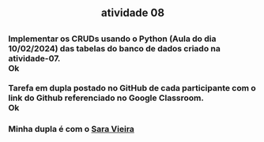 <h2 align="center">atividade 08<h2>

<h3>Implementar os CRUDs usando o Python (Aula do dia 10/02/2024) das tabelas do banco de dados criado na atividade-07.<br>
Ok<br>
<br>
Tarefa em dupla postado no GitHub de cada participante com o link do Github referenciado no Google Classroom.<br>
Ok <h3>

<p>Minha dupla é com o <a href = "https://github.com/saravs858/bd-242">Sara Vieira</a></p>
